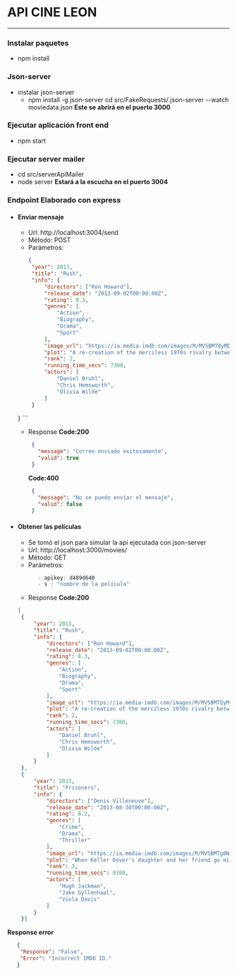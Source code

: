 # API CINE LEON
----
### Instalar paquetes
- npm install
### Json-server
- instalar json-server
   - npm install -g json-server
cd src/FakeRequests/
json-server --watch moviedata.json 
  **Este se abrirá en el puerto 3000**
  
### Ejecutar aplicación front end
- npm start

### Ejecutar server mailer
- cd src/serverApiMailer
- node server
   **Estará a la escucha en el puerto 3004**

### Endpoint Elaborado con express
 - #### Enviar mensaje 
    - Url: http://localhost:3004/send
    - Método: POST
    - Parámetros:
       ```json
       {
        "year": 2013,
        "title": "Rush",
        "info": {
            "directors": ["Ron Howard"],
            "release_date": "2013-09-02T00:00:00Z",
            "rating": 8.3,
            "genres": [
                "Action",
                "Biography",
                "Drama",
                "Sport"
            ],
            "image_url": "https://ia.media-imdb.com/images/M/MV5BMTQyMDE0MTY0OV5BMl5BanBnXkFtZTcwMjI2OTI0OQ@@._V1_SX400_.jpg",
            "plot": "A re-creation of the merciless 1970s rivalry between Formula One rivals James Hunt and Niki Lauda.",
            "rank": 2,
            "running_time_secs": 7380,
            "actors": [
                "Daniel Bruhl",
                "Chris Hemsworth",
                "Olivia Wilde"
            ]
        }
    }
       ```
      * Response
        **Code:200**
        ```json
         {
           "message": "Correo enviado exitosamente",
           "valid": true
         }
        ```

        **Code:400**
        ```json
         {
           "message": "No se puedo enviar el mensaje",
           "valid": false
         }
        ```

- #### Obtener las películas
    - Se tomó el json para simular la api ejecutada con json-server
    - Url:  http://localhost:3000/movies/
    - Método: GET
    - Parámetros:
      ```javascript
         - apikey: d489d640
         - s : "nombre de la película"
      ```
   * Response
        **Code:200**
   ```json
   [
    {
        "year": 2013,
        "title": "Rush",
        "info": {
            "directors": ["Ron Howard"],
            "release_date": "2013-09-02T00:00:00Z",
            "rating": 8.3,
            "genres": [
                "Action",
                "Biography",
                "Drama",
                "Sport"
            ],
            "image_url": "https://ia.media-imdb.com/images/M/MV5BMTQyMDE0MTY0OV5BMl5BanBnXkFtZTcwMjI2OTI0OQ@@._V1_SX400_.jpg",
            "plot": "A re-creation of the merciless 1970s rivalry between Formula One rivals James Hunt and Niki Lauda.",
            "rank": 2,
            "running_time_secs": 7380,
            "actors": [
                "Daniel Bruhl",
                "Chris Hemsworth",
                "Olivia Wilde"
            ]
        }
    },
    {
        "year": 2013,
        "title": "Prisoners",
        "info": {
            "directors": ["Denis Villeneuve"],
            "release_date": "2013-08-30T00:00:00Z",
            "rating": 8.2,
            "genres": [
                "Crime",
                "Drama",
                "Thriller"
            ],
            "image_url": "https://ia.media-imdb.com/images/M/MV5BMTg0NTIzMjQ1NV5BMl5BanBnXkFtZTcwNDc3MzM5OQ@@._V1_SX400_.jpg",
            "plot": "When Keller Dover's daughter and her friend go missing, he takes matters into his own hands as the police pursue multiple leads and the pressure mounts. But just how far will this desperate father go to protect his family?",
            "rank": 3,
            "running_time_secs": 9180,
            "actors": [
                "Hugh Jackman",
                "Jake Gyllenhaal",
                "Viola Davis"
            ]
        }
    }]
   ```
**Response error**
   ```json
      {
       "Response": "False",
       "Error": "Incorrect IMDb ID."
      }
 ```